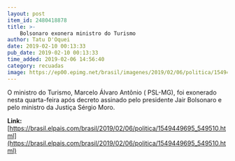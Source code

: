 ```yaml
---
layout: post
item_id: 2480418878
title: >-
    Bolsonaro exonera ministro do Turismo
author: Tatu D'Oquei
date: 2019-02-10 00:13:33
pub_date: 2019-02-10 00:13:33
time_added: 2019-02-06 14:56:40
category: recuadas
image: https://ep00.epimg.net/brasil/imagenes/2019/02/06/politica/1549449695_549510_1549452139_rrss_normal.jpg
---
```


O ministro do Turismo, Marcelo Álvaro Antônio ( PSL-MG), foi exonerado nesta quarta-feira após decreto assinado pelo presidente Jair Bolsonaro e pelo ministro da Justiça Sérgio Moro.

**Link:** [https://brasil.elpais.com/brasil/2019/02/06/politica/1549449695_549510.html](https://brasil.elpais.com/brasil/2019/02/06/politica/1549449695_549510.html)


